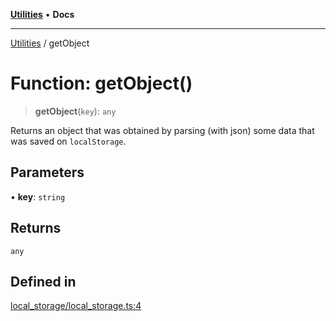 [**Utilities**](../README.md) • **Docs**

***

[Utilities](../README.md) / getObject

# Function: getObject()

> **getObject**(`key`): `any`

Returns an object that was obtained by parsing (with json) some data that was saved on `localStorage`.

## Parameters

• **key**: `string`

## Returns

`any`

## Defined in

[local\_storage/local\_storage.ts:4](https://github.com/noobiept/utilities/blob/1d2cee23362dcff5c0b5fdf27f21e257e8f3dc9e/source/local_storage/local_storage.ts#L4)
